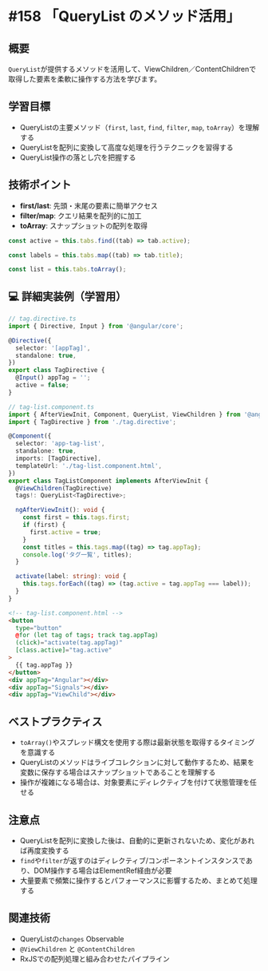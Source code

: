 # #158 「QueryList のメソッド活用」

## 概要
`QueryList`が提供するメソッドを活用して、ViewChildren／ContentChildrenで取得した要素を柔軟に操作する方法を学びます。

## 学習目標
- QueryListの主要メソッド（`first`, `last`, `find`, `filter`, `map`, `toArray`）を理解する
- QueryListを配列に変換して高度な処理を行うテクニックを習得する
- QueryList操作の落とし穴を把握する

## 技術ポイント
- **first/last**: 先頭・末尾の要素に簡単アクセス
- **filter/map**: クエリ結果を配列的に加工
- **toArray**: スナップショットの配列を取得

```typescript
const active = this.tabs.find((tab) => tab.active);
```

```typescript
const labels = this.tabs.map((tab) => tab.title);
```

```typescript
const list = this.tabs.toArray();
```

## 💻 詳細実装例（学習用）
```typescript
// tag.directive.ts
import { Directive, Input } from '@angular/core';

@Directive({
  selector: '[appTag]',
  standalone: true,
})
export class TagDirective {
  @Input() appTag = '';
  active = false;
}
```

```typescript
// tag-list.component.ts
import { AfterViewInit, Component, QueryList, ViewChildren } from '@angular/core';
import { TagDirective } from './tag.directive';

@Component({
  selector: 'app-tag-list',
  standalone: true,
  imports: [TagDirective],
  templateUrl: './tag-list.component.html',
})
export class TagListComponent implements AfterViewInit {
  @ViewChildren(TagDirective)
  tags!: QueryList<TagDirective>;

  ngAfterViewInit(): void {
    const first = this.tags.first;
    if (first) {
      first.active = true;
    }
    const titles = this.tags.map((tag) => tag.appTag);
    console.log('タグ一覧', titles);
  }

  activate(label: string): void {
    this.tags.forEach((tag) => (tag.active = tag.appTag === label));
  }
}
```

```html
<!-- tag-list.component.html -->
<button
  type="button"
  @for (let tag of tags; track tag.appTag)
  (click)="activate(tag.appTag)"
  [class.active]="tag.active"
>
  {{ tag.appTag }}
</button>
<div appTag="Angular"></div>
<div appTag="Signals"></div>
<div appTag="ViewChild"></div>
```

## ベストプラクティス
- `toArray()`やスプレッド構文を使用する際は最新状態を取得するタイミングを意識する
- QueryListのメソッドはライブコレクションに対して動作するため、結果を変数に保存する場合はスナップショットであることを理解する
- 操作が複雑になる場合は、対象要素にディレクティブを付けて状態管理を任せる

## 注意点
- QueryListを配列に変換した後は、自動的に更新されないため、変化があれば再度変換する
- `find`や`filter`が返すのはディレクティブ/コンポーネントインスタンスであり、DOM操作する場合はElementRef経由が必要
- 大量要素で頻繁に操作するとパフォーマンスに影響するため、まとめて処理する

## 関連技術
- QueryListの`changes` Observable
- `@ViewChildren` と `@ContentChildren`
- RxJSでの配列処理と組み合わせたパイプライン
